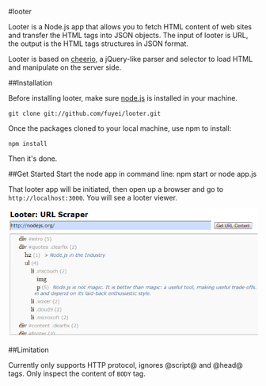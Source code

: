 #looter

Looter is a Node.js app that allows you to fetch HTML content of web sites and transfer the HTML tags into JSON objects. The input of looter is URL, the output is the HTML tags structures in JSON format.

Looter is based on [cheerio](https://github.com/MatthewMueller/cheerio), a jQuery-like parser and selector to load HTML and manipulate on the server side. 


##Installation

Before installing looter, make sure [node.js](http://nodejs.org/) is installed in your machine.

    git clone git://github.com/fuyei/looter.git
    
Once the packages cloned to your local machine, use npm to install:

    npm install
    
Then it's done.


##Get Started
Start the node app in command line:
  npm start
or 
  node app.js

That looter app will be initiated, then open up a browser and go to `http://localhost:3000`. You will see a looter viewer.

![Alt text](/public/images/viewer.PNG "Looter viewer")

##Limitation

Currently only supports HTTP protocol, ignores @script@ and @head@ tags. Only inspect the content of `BODY` tag. 

